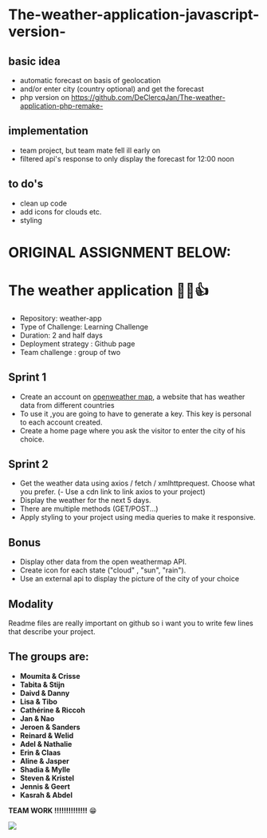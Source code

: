 # The-weather-application-javascript-version-

## basic idea
- automatic forecast on basis of geolocation
- and/or enter city (country optional) and get the forecast
- php version on https://github.com/DeClercqJan/The-weather-application-php-remake-

## implementation
- team project, but team mate fell ill early on
- filtered api's response to only display the forecast for 12:00 noon

## to do's
- clean up code
- add icons for clouds etc.
- styling

# ORIGINAL ASSIGNMENT BELOW:

# The weather application 🎉🎉👍

- Repository: weather-app
- Type of Challenge: Learning Challenge
- Duration: 2 and half days
- Deployment strategy : Github page
- Team challenge : group of two


## Sprint 1

- Create an account on [openweather map](https://home.openweathermap.org/.), a website that has weather data from different countries
- To use it ,you are going to have to generate a key. This key is personal to each account created.
- Create a home page where you ask the visitor to enter the city of his choice.

## Sprint 2

- Get the weather data using axios / fetch / xmlhttprequest. Choose what you prefer.
(- Use a cdn link to link axios to your project)
- Display the weather for the next 5 days.
- There are multiple methods (GET/POST...)
- Apply styling to your project using media queries to make it responsive.

## Bonus
- Display other data from the open weathermap API.
- Create icon for each state ("cloud" , "sun", "rain").
- Use an external api to display the picture of the city of your choice 

## Modality
Readme files are really important on github so i want you to write few lines that describe your project.



## The groups are:

- **Moumita & Crisse**
- **Tabita & Stijn**
- **Daivd & Danny**
- **Lisa & Tibo**
- **Cathérine & Riccoh**
- **Jan & Nao**
- **Jeroen & Sanders**
- **Reinard & Welid**
- **Adel & Nathalie**
- **Erin & Claas**
- **Aline & Jasper**
- **Shadia & Mylle**
- **Steven & Kristel**
- **Jennis & Geert**
- **Kasrah & Abdel**

**TEAM WORK !!!!!!!!!!!!!!** 😁

<img src="https://media.giphy.com/media/ld1RKulOqeeaI/giphy.gif"/>
